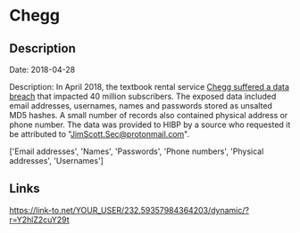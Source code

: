 # Chegg

## Description

Date: 2018-04-28

Description:
In April 2018, the textbook rental service <a href="https://techcrunch.com/2018/09/26/chegg-resets-40-million-user-passwords-after-data-breach/" target="_blank" rel="noopener">Chegg suffered a data breach</a> that impacted 40 million subscribers. The exposed data included email addresses, usernames, names and passwords stored as unsalted MD5 hashes. A small number of records also contained physical address or phone number. The data was provided to HIBP by a source who requested it be attributed to "JimScott.Sec@protonmail.com".


['Email addresses', 'Names', 'Passwords', 'Phone numbers', 'Physical addresses', 'Usernames']

## Links

https://link-to.net/YOUR_USER/232.59357984364203/dynamic/?r=Y2hlZ2cuY29t